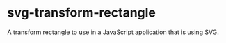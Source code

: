 svg-transform-rectangle
=======================

A transform rectangle to use in a JavaScript application that is using SVG.
